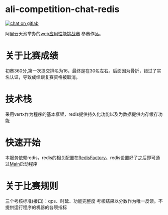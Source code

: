 # ali-competition-chat-redis
[![chat on gitlab](https://img.shields.io/gitter/room/mampod/payment?logo=github)](https://github.com/scientificCommunity/blog-sample/issues)

阿里云天池举办的[web应用性能挑战赛](https://tianchi.aliyun.com/competition/entrance/531907/rankingList/1) 参赛作品。

# 关于比赛成绩
初赛360分,第一次提交排名为16，最终是在30名左右。后面因为骨折，错过了实名认证，导致成绩跟复赛资格被取消。

# 技术栈
采用vertx作为程序的基本框架，redis提供持久化功能以及为数据提供内存缓存功能

# 快速开始
本服务依赖redis，redis的相关配置在[RedisFactory](src/main/kotlin/org/baichuan/chat/service/RedisFactory.kt)。redis设置好了之后即可通过[Main](src/main/kotlin/org/baichuan/chat/Main.kt)启动程序

# 关于比赛规则
三个考核标准(接口)：qps、时延、功能完整度
考核结果以分数作为唯一反馈。不提供运行程序的机器的各项指标
